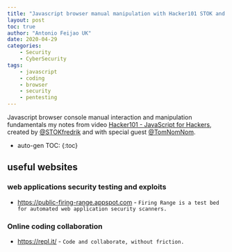 ```yaml
---
title: "Javascript browser manual manipulation with Hacker101 STOK and TomNomNom"
layout: post
toc: true
author: "Antonio Feijao UK"
date: 2020-04-29
categories:
    - Security
    - CyberSecurity
tags:
    - javascript
    - coding
    - browser
    - security
    - pentesting
---
```


Javascript browser console manual interaction and manipulation fundamentals my notes from video [Hacker101 - JavaScript for Hackers](https://youtu.be/FTeE3OrTNoA), created by [@STOKfredrik](https://twitter.com/STOKfredrik) and with special guest [@TomNomNom](https://twitter.com/TomNomNom).

* auto-gen TOC:
{:toc}

## useful websites

### web applications security testing and exploits

- <https://public-firing-range.appspot.com> - `Firing Range is a test bed for automated web application security scanners.`

### Online coding collaboration

- <https://repl.it/> - `Code and collaborate, without friction.`
